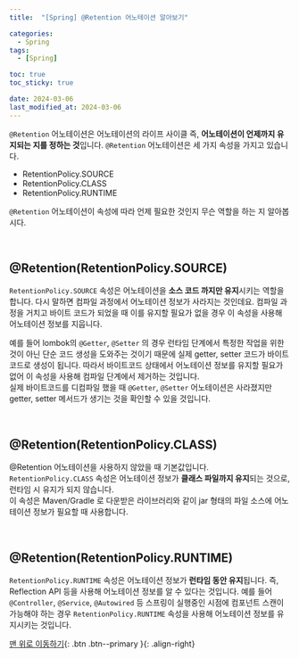 ```yaml
---
title:  "[Spring] @Retention 어노테이션 알아보기" 

categories:
  - Spring
tags:
  - [Spring]

toc: true
toc_sticky: true

date: 2024-03-06
last_modified_at: 2024-03-06
---
```


`@Retention` 어노테이션은 어노테이션의 라이프 사이클 즉, **어노테이션이 언제까지 유지되는 지를 정하는 것**입니다.
`@Retention` 어노테이션은 세 가지 속성을 가지고 있습니다.  

- RetentionPolicy.SOURCE
- RetentionPolicy.CLASS
- RetentionPolicy.RUNTIME

`@Retention` 어노테이션이 속성에 따라 언제 필요한 것인지 무슨 역할을 하는 지 알아봅시다.

<br/>

## @Retention(RetentionPolicy.SOURCE)

`RetentionPolicy.SOURCE` 속성은 어노테이션을 **소스 코드 까지만 유지**시키는 역할을 합니다.
다시 말하면 컴파일 과정에서 어노테이션 정보가 사라지는 것인데요.
컴파일 과정을 거치고 바이트 코드가 되었을 때 이를 유지할 필요가 없을 경우 이 속성을 사용해 어노테이션 정보를 지웁니다.  
  
예를 들어 lombok의 `@Getter`, `@Setter` 의 경우 런타임 단계에서 특정한 작업을 위한 것이 아닌 단순 코드 생성을 도와주는 것이기 때문에
실제 getter, setter 코드가 바이트코드로 생성이 됩니다.
따라서 바이트코드 상태에서 어노테이션 정보를 유지할 필요가 없어 이 속성을 사용해 컴파일 단계에서 제거하는 것입니다.  
실제 바이트코드를 디컴파일 했을 때 `@Getter`, `@Setter` 어노테이션은 사라졌지만 getter, setter 메서드가 생기는 것을 확인할 수 있을 것입니다.

<br/>

## @Retention(RetentionPolicy.CLASS)

@Retention 어노테이션을 사용하지 않았을 때 기본값입니다.  
`RetentionPolicy.CLASS` 속성은 어노테이션 정보가 **클래스 파일까지 유지**되는 것으로, 런타임 시 유지가 되지 않습니다.  
이 속성은 Maven/Gradle 로 다운받은 라이브러리와 같이 jar 형태의 파일 소스에 어노테이션 정보가 필요할 때 사용합니다.

<br/>

## @Retention(RetentionPolicy.RUNTIME)

`RetentionPolicy.RUNTIME` 속성은 어노테이션 정보가 **런타임 동안 유지**됩니다.
즉, Reflection API 등을 사용해 어노테이션 정보를 알 수 있다는 것입니다.
예를 들어 `@Controller`, `@Service`, `@Autowired` 등 스프링이 실행중인 시점에 컴포넌트 스캔이 가능해야 하는 경우 `RetentionPolicy.RUNTIME` 속성을 사용해 어노테이션 정보를 유지시키는 것입니다.





[맨 위로 이동하기](#){: .btn .btn--primary }{: .align-right}
